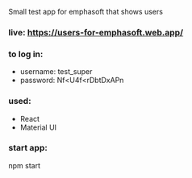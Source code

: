 Small test app for emphasoft that shows users

### live: https://users-for-emphasoft.web.app/

### to log in:
* username: test_super
* password: Nf<U4f<rDbtDxAPn

### used:
* React
* Material UI

### start app:
npm start

